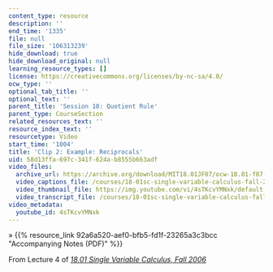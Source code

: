 ```yaml
---
content_type: resource
description: ''
end_time: '1335'
file: null
file_size: '106313239'
hide_download: true
hide_download_original: null
learning_resource_types: []
license: https://creativecommons.org/licenses/by-nc-sa/4.0/
ocw_type: ''
optional_tab_title: ''
optional_text: ''
parent_title: 'Session 10: Quotient Rule'
parent_type: CourseSection
related_resources_text: ''
resource_index_text: ''
resourcetype: Video
start_time: '1004'
title: 'Clip 2: Example: Reciprocals'
uid: 58d13ffa-697c-341f-624a-b8555b663adf
video_files:
  archive_url: https://archive.org/download/MIT18.01JF07/ocw-18.01-f07-lec04_300k.mp4
  video_captions_file: /courses/18-01sc-single-variable-calculus-fall-2010/f49a19156ba25fbcad56efb4f7ece074_4sTKcvYMNxk.vtt
  video_thumbnail_file: https://img.youtube.com/vi/4sTKcvYMNxk/default.jpg
  video_transcript_file: /courses/18-01sc-single-variable-calculus-fall-2010/a38321d41930394a55caa253cb47f3e4_4sTKcvYMNxk.pdf
video_metadata:
  youtube_id: 4sTKcvYMNxk
---
```


» {{% resource_link 92a6a520-aef0-bfb5-fd1f-23265a3c3bcc "Accompanying Notes (PDF)" %}}

From Lecture 4 of [_18.01 Single Variable Calculus, Fall 2006_](/courses/18-01-single-variable-calculus-fall-2006/video_galleries/video-lectures)

